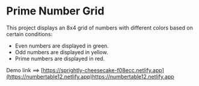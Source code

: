 # Prime Number Grid

This project displays an 8x4 grid of numbers with different colors based on certain conditions:
- Even numbers are displayed in green.
- Odd numbers are displayed in yellow.
- Prime numbers are displayed in red.

Demo link ==> [https://sprightly-cheesecake-f08ecc.netlify.app](https://numbertable12.netlify.app)https://numbertable12.netlify.app

